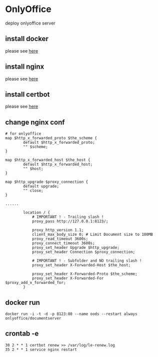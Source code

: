 # OnlyOffice

deploy onlyoffice server

## install docker

please see [here](./docker.md#install)

## install nginx

please see [here](./nginx.md#install)

## install certbot

please see [here](./certbot.md#install)

## change nginx conf

```
# for onlyoffice
map $http_x_forwarded_proto $the_scheme {
        default $http_x_forwarded_proto;
        "" $scheme;
}

map $http_x_forwarded_host $the_host {
        default $http_x_forwarded_host;
        "" $host;
}

map $http_upgrade $proxy_connection {
        default upgrade;
        "" close;
}

......

        location / {
            # IMPORTANT ! - Trailing slash !
            proxy_pass http://127.0.0.1:8123/;

            proxy_http_version 1.1;
            client_max_body_size 0; # Limit Document size to 100MB
            proxy_read_timeout 3600s;
            proxy_connect_timeout 3600s;
            proxy_set_header Upgrade $http_upgrade;
            proxy_set_header Connection $proxy_connection;

            # IMPORTANT ! - Subfolder and NO trailing slash !
            proxy_set_header X-Forwarded-Host $the_host;

            proxy_set_header X-Forwarded-Proto $the_scheme;
            proxy_set_header X-Forwarded-For $proxy_add_x_forwarded_for;
        }

```

## docker run

```
docker run -i -t -d -p 8123:80 --name oods --restart always onlyoffice/documentserver
```

## crontab -e

```
30 2 * * 1 certbot renew >> /var/log/le-renew.log
35 2 * * 1 service nginx restart
```
